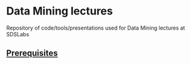 # Data Mining lectures

Repository of code/tools/presentations used for Data Mining lectures at SDSLabs

## [Prerequisites](https://github.com/sdslabs/data-mining-lectures/wiki/prerequisites)
